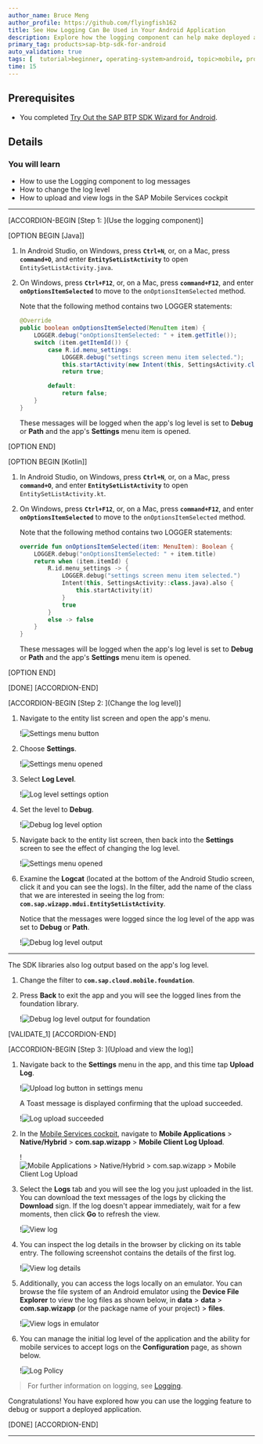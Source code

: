 ```yaml
---
author_name: Bruce Meng
author_profile: https://github.com/flyingfish162
title: See How Logging Can Be Used in Your Android Application
description: Explore how the logging component can help make deployed applications more supportable.
primary_tag: products>sap-btp-sdk-for-android
auto_validation: true
tags: [  tutorial>beginner, operating-system>android, topic>mobile, products>sap-btp-sdk-for-android, products>sap-business-technology-platform ]
time: 15
---
```


## Prerequisites
- You completed [Try Out the SAP BTP SDK Wizard for Android](cp-sdk-android-wizard-app).

## Details
### You will learn
- How to use the Logging component to log messages
- How to change the log level
- How to upload and view logs in the SAP Mobile Services cockpit

---

[ACCORDION-BEGIN [Step 1: ](Use the logging component)]

[OPTION BEGIN [Java]]

1.  In Android Studio, on Windows, press **`Ctrl+N`**, or, on a Mac, press **`command+O`**, and enter **`EntitySetListActivity`** to open `EntitySetListActivity.java`.

2.  On Windows, press **`Ctrl+F12`**, or, on a Mac, press **`command+F12`**, and enter **`onOptionsItemSelected`** to move to the `onOptionsItemSelected` method.

    Note that the following method contains two LOGGER statements:

    ```Java
    @Override
    public boolean onOptionsItemSelected(MenuItem item) {
        LOGGER.debug("onOptionsItemSelected: " + item.getTitle());
        switch (item.getItemId()) {
            case R.id.menu_settings:
                LOGGER.debug("settings screen menu item selected.");
                this.startActivity(new Intent(this, SettingsActivity.class));
                return true;

            default:
                return false;
        }
    }
    ```

    These messages will be logged when the app's log level is set to **Debug** or **Path** and the app's **Settings** menu item is opened.

[OPTION END]

[OPTION BEGIN [Kotlin]]

1.  In Android Studio, on Windows, press **`Ctrl+N`**, or, on a Mac, press **`command+O`**, and enter **`EntitySetListActivity`** to open `EntitySetListActivity.kt`.

2.  On Windows, press **`Ctrl+F12`**, or, on a Mac, press **`command+F12`**, and enter **`onOptionsItemSelected`** to move to the `onOptionsItemSelected` method.

    Note that the following method contains two LOGGER statements:

    ```Kotlin
    override fun onOptionsItemSelected(item: MenuItem): Boolean {
        LOGGER.debug("onOptionsItemSelected: " + item.title)
        return when (item.itemId) {
            R.id.menu_settings -> {
                LOGGER.debug("settings screen menu item selected.")
                Intent(this, SettingsActivity::class.java).also {
                    this.startActivity(it)
                }
                true
            }
            else -> false
        }
    }
    ```

    These messages will be logged when the app's log level is set to **Debug** or **Path** and the app's **Settings** menu item is opened.

[OPTION END]

[DONE]
[ACCORDION-END]

[ACCORDION-BEGIN [Step 2: ](Change the log level)]

1.  Navigate to the entity list screen and open the app's menu.

    !![Settings menu button](settings_menu_button.png)

2.  Choose **Settings**.

    !![Settings menu opened](settings_menu.png)

3.  Select **Log Level**.

    !![Log level settings option](log_level_option.png)

4.  Set the level to **Debug**.

    !![Debug log level option](debug_log_level_option.png)

5.  Navigate back to the entity list screen, then back into the **Settings** screen to see the effect of changing the log level.

    !![Settings menu opened](settings_menu.png)

6.  Examine the **Logcat** (located at the bottom of the Android Studio screen, click it and you can see the logs). In the filter, add the name of the class that we are interested in seeing the log from: **`com.sap.wizapp.mdui.EntitySetListActivity`**.

    Notice that the messages were logged since the log level of the app was set to **Debug** or **Path**.

    !![Debug log level output](debug_log.png)

---

The SDK libraries also log output based on the app's log level.

1.  Change the filter to **`com.sap.cloud.mobile.foundation`**.

2.  Press **Back** to exit the app and you will see the logged lines from the foundation library.

    !![Debug log level output for foundation](debug_log_foundation.png)

[VALIDATE_1]
[ACCORDION-END]

[ACCORDION-BEGIN [Step 3: ](Upload and view the log)]

1.  Navigate back to the **Settings** menu in the app, and this time tap **Upload Log**.

    !![Upload log button in settings menu](upload_log_button.png)

    A Toast message is displayed confirming that the upload succeeded.

    !![Log upload succeeded](log_uploaded.png)

2.  In the [Mobile Services cockpit](https://mobile-service-cockpit-web.cfapps.eu10.hana.ondemand.com/), navigate to **Mobile Applications** > **Native/Hybrid** > **com.sap.wizapp** > **Mobile Client Log Upload**.

    !![Mobile Applications > Native/Hybrid > com.sap.wizapp > Mobile Client Log Upload](select_and_download_log.png)

3.  Select the **Logs** tab and you will see the log you just uploaded in the list. You can download the text messages of the logs by clicking the **Download** sign. If the log doesn't appear immediately, wait for a few moments, then click **Go** to refresh the view.

    !![View log](view_log.png)

4.  You can inspect the log details in the browser by clicking on its table entry. The following screenshot contains the details of the first log.

    !![View log details](view_log_details.png)

5.  Additionally, you can access the logs locally on an emulator. You can browse the file system of an Android emulator using the **Device File Explorer** to view the log files as shown below, in **data** > **data** > **com.sap.wizapp** (or the package name of your project) > **files**.

    !![View logs in emulator](local_log_location.png)

6.  You can manage the initial log level of the application and the ability for mobile services to accept logs on the **Configuration** page, as shown below.

    !![Log Policy](client_policies.png)


>For further information on logging, see [Logging](https://help.sap.com/doc/f53c64b93e5140918d676b927a3cd65b/Cloud/en-US/docs-en/guides/features/logging/overview.html).

Congratulations! You have explored how you can use the logging feature to debug or support a deployed application.

[DONE]
[ACCORDION-END]

---
